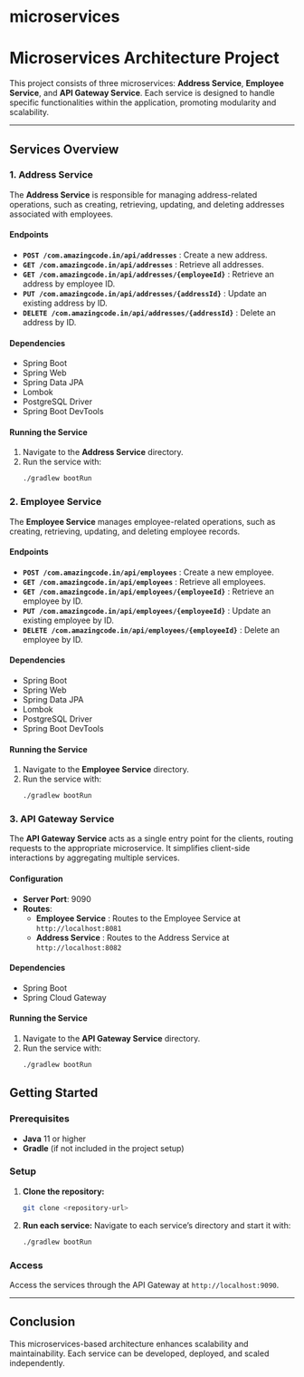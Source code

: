 # microservices

# Microservices Architecture Project

This project consists of three microservices: **Address Service**, **Employee Service**, and **API Gateway Service**. Each service is designed to handle specific functionalities within the application, promoting modularity and scalability.

---

## Services Overview

### 1. Address Service
The **Address Service** is responsible for managing address-related operations, such as creating, retrieving, updating, and deleting addresses associated with employees.

#### Endpoints
- **`POST /com.amazingcode.in/api/addresses`** : Create a new address.
- **`GET /com.amazingcode.in/api/addresses`** : Retrieve all addresses.
- **`GET /com.amazingcode.in/api/addresses/{employeeId}`** : Retrieve an address by employee ID.
- **`PUT /com.amazingcode.in/api/addresses/{addressId}`** : Update an existing address by ID.
- **`DELETE /com.amazingcode.in/api/addresses/{addressId}`** : Delete an address by ID.

#### Dependencies
- Spring Boot
- Spring Web
- Spring Data JPA
- Lombok
- PostgreSQL Driver
- Spring Boot DevTools

#### Running the Service
1. Navigate to the **Address Service** directory.
2. Run the service with:
   ```bash
   ./gradlew bootRun

### 2. Employee Service
The **Employee Service** manages employee-related operations, such as creating, retrieving, updating, and deleting employee records.

#### Endpoints
- **`POST /com.amazingcode.in/api/employees`** : Create a new employee.
- **`GET /com.amazingcode.in/api/employees`** : Retrieve all employees.
- **`GET /com.amazingcode.in/api/employees/{employeeId}`** : Retrieve an employee by ID.
- **`PUT /com.amazingcode.in/api/employees/{employeeId}`** : Update an existing employee by ID.
- **`DELETE /com.amazingcode.in/api/employees/{employeeId}`** : Delete an employee by ID.

#### Dependencies
- Spring Boot
- Spring Web
- Spring Data JPA
- Lombok
- PostgreSQL Driver
- Spring Boot DevTools

#### Running the Service
1. Navigate to the **Employee Service** directory.
2. Run the service with:
   ```bash
   ./gradlew bootRun

### 3. API Gateway Service
The **API Gateway Service** acts as a single entry point for the clients, routing requests to the appropriate microservice. It simplifies client-side interactions by aggregating multiple services.

#### Configuration
- **Server Port**: 9090
- **Routes**:
  - **Employee Service** : Routes to the Employee Service at `http://localhost:8081`
  - **Address Service** : Routes to the Address Service at `http://localhost:8082`

#### Dependencies
- Spring Boot
- Spring Cloud Gateway

#### Running the Service
1. Navigate to the **API Gateway Service** directory.
2. Run the service with:
   ```bash
   ./gradlew bootRun

## Getting Started

### Prerequisites
- **Java** 11 or higher
- **Gradle** (if not included in the project setup)

### Setup
1. **Clone the repository:**
   ```bash
   git clone <repository-url>

2. **Run each service:** Navigate to each service’s directory and start it with:
   ```bash
   ./gradlew bootRun

### Access
Access the services through the API Gateway at `http://localhost:9090`.

---

## Conclusion
This microservices-based architecture enhances scalability and maintainability. Each service can be developed, deployed, and scaled independently.
